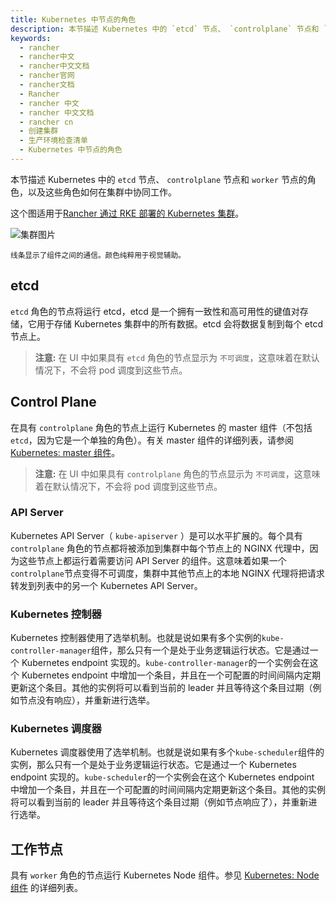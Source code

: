 ```yaml
---
title: Kubernetes 中节点的角色
description: 本节描述 Kubernetes 中的 `etcd` 节点、 `controlplane` 节点和 `worker` 节点的角色，以及这些角色如何在集群中协同工作。这个图适用于Rancher 通过 RKE 部署的 Kubernetes 集群。
keywords:
  - rancher
  - rancher中文
  - rancher中文文档
  - rancher官网
  - rancher文档
  - Rancher
  - rancher 中文
  - rancher 中文文档
  - rancher cn
  - 创建集群
  - 生产环境检查清单
  - Kubernetes 中节点的角色
---
```


本节描述 Kubernetes 中的 `etcd` 节点、 `controlplane` 节点和 `worker` 节点的角色，以及这些角色如何在集群中协同工作。

这个图适用于[Rancher 通过 RKE 部署的 Kubernetes 集群](/docs/rancher2/cluster-provisioning/rke-clusters/_index)。

![集群图片](/img/rancher/clusterdiagram.svg)

<sup>线条显示了组件之间的通信。颜色纯粹用于视觉辅助。</sup>

## etcd

`etcd` 角色的节点将运行 etcd，etcd 是一个拥有一致性和高可用性的键值对存储，它用于存储 Kubernetes 集群中的所有数据。etcd 会将数据复制到每个 etcd 节点上。

> **注意:** 在 UI 中如果具有 `etcd` 角色的节点显示为 `不可调度`，这意味着在默认情况下，不会将 pod 调度到这些节点。

## Control Plane

在具有 `controlplane` 角色的节点上运行 Kubernetes 的 master 组件（不包括`etcd`，因为它是一个单独的角色）。有关 master 组件的详细列表，请参阅[Kubernetes: master 组件](https://kubernetes.io/docs/concepts/overview/components/#master-components)。

> **注意:** 在 UI 中如果具有 `controlplane` 角色的节点显示为 `不可调度`，这意味着在默认情况下，不会将 pod 调度到这些节点。

### API Server

Kubernetes API Server（ `kube-apiserver` ）是可以水平扩展的。每个具有 `controlplane` 角色的节点都将被添加到集群中每个节点上的 NGINX 代理中，因为这些节点上都运行着需要访问 API Server 的组件。这意味着如果一个`controlplane`节点变得不可调度，集群中其他节点上的本地 NGINX 代理将把请求转发到列表中的另一个 Kubernetes API Server。

### Kubernetes 控制器

Kubernetes 控制器使用了选举机制。也就是说如果有多个实例的`kube-controller-manager`组件，那么只有一个是处于业务逻辑运行状态。它是通过一个 Kubernetes endpoint 实现的。`kube-controller-manager`的一个实例会在这个 Kubernetes endpoint 中增加一个条目，并且在一个可配置的时间间隔内定期更新这个条目。其他的实例将可以看到当前的 leader 并且等待这个条目过期（例如节点没有响应），并重新进行选举。

### Kubernetes 调度器

Kubernetes 调度器使用了选举机制。也就是说如果有多个`kube-scheduler`组件的实例，那么只有一个是处于业务逻辑运行状态。它是通过一个 Kubernetes endpoint 实现的。`kube-scheduler`的一个实例会在这个 Kubernetes endpoint 中增加一个条目，并且在一个可配置的时间间隔内定期更新这个条目。其他的实例将可以看到当前的 leader 并且等待这个条目过期（例如节点响应了），并重新进行选举。

## 工作节点

具有 `worker` 角色的节点运行 Kubernetes Node 组件。参见 [Kubernetes: Node 组件](https://kubernetes.io/docs/concepts/overview/components/#node-components) 的详细列表。
